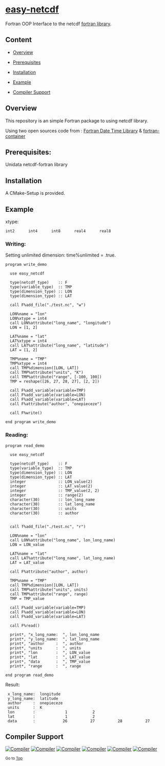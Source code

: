 <a name="top"></a>
# [easy-netcdf](https://github.com/onepieceze/easy-netcdf) 
Fortran OOP Interface to the netcdf [fortran library](https://github.com/Unidata/netcdf-fortran).

## Content

+ [Overview](#overview)

+ [Prerequisites](#Prerequisites)

+ [Installation](#installation)

+ [Example](#example)

+ [Compiler Support](#compiler-support)


## Overview
This repository is an simple Fortran package to using netcdf library.

Using two open sources code from : [Fortran Date Time Library](https://github.com/dongli/fortran-container.git) & [fortran-container](https://github.com/dongli/fortran-datetime.git)

## Prerequisites:
Unidata netcdf-fortran library

## Installation
A CMake-Setup is provided.

## Example
xtype:
```
int2      int4      int8      real4      real8
```
### Writing:
Setting unlimited dimension: time%unlimited = .true.
```Fortran
program write_demo

  use easy_netcdf

  type(netcdf_type)    :: F
  type(variable_type)  :: TMP
  type(dimension_type) :: LON
  type(dimension_type) :: LAT

  call F%add_file("./test.nc", "w")

  LON%name = "lon"
  LON%xtype = int4
  call LON%attribute("long_name", "longitude")
  LON = [1, 2]

  LAT%name = "lat"
  LAT%xtype = int4
  call LAT%attribute("long_name", "latitude")
  LAT = [1, 2]

  TMP%name = "TMP"
  TMP%xtype = int4
  call TMP%dimension([LON, LAT])
  call TMP%attribute("units", "K")
  call TMP%attribute("range", [-100, 100])
  TMP = reshape([26, 27, 28, 27], [2, 2])

  call F%add_variable(variable=TMP)
  call F%add_variable(variable=LON)
  call F%add_variable(variable=LAT)
  call F%attribute("author", "onepieceze")

  call F%write()

end program write_demo
```
### Reading:
```Fortran
program read_demo

  use easy_netcdf

  type(netcdf_type)    :: F
  type(variable_type)  :: TMP
  type(dimension_type) :: LON
  type(dimension_type) :: LAT
  integer              :: LON_value(2)
  integer              :: LAT_value(2)
  integer              :: TMP_value(2, 2)
  integer              :: range(2)
  character(30)        :: lon_long_name
  character(30)        :: lat_long_name
  character(30)        :: units
  character(30)        :: author


  call f%add_file("./test.nc", "r")

  LON%name = "lon"
  call LON%attribute("long_name", lon_long_name)
  LON = LON_value

  LAT%name = "lat"
  call LAT%attribute("long_name", lat_long_name)
  LAT = LAT_value

  call F%attribute("author", author)

  TMP%name = "TMP"
  call TMP%dimension([LON, LAT])
  call TMP%attribute("units", units)
  call TMP%attribute("range", range)
  TMP = TMP_value

  call F%add_variable(variable=TMP)
  call F%add_variable(variable=LON)
  call F%add_variable(variable=LAT)
  
  call F%read()

  print*, "x_long_name:  ", lon_long_name
  print*, "y_long_name:  ", lat_long_name
  print*, "author     :  ", author
  print*, "units      :  ", units
  print*, "lon        :  ", LON_value
  print*, "lat        :  ", LAT_value
  print*, "data       :  ", TMP_value
  print*, "range      :  ", range

end program read_demo
```
Result:
```
 x_long_name:  longitude                     
 y_long_name:  latitude                      
 author     :  onepieceze                    
 units      :  K                             
 lon        :             1           2
 lat        :             1           2
 data       :            26          27          28          27
```

## Compiler Support

[![Compiler](https://img.shields.io/badge/GNU-not%20tested-yellow.svg)]()
[![Compiler](https://img.shields.io/badge/PGI-not%20tested-yellow.svg)]()
[![Compiler](https://img.shields.io/badge/Intel-v15.0.2.187+-brightgreen.svg)]()
[![Compiler](https://img.shields.io/badge/IBM%20XL-not%20tested-yellow.svg)]()
[![Compiler](https://img.shields.io/badge/g95-not%20tested-yellow.svg)]()
[![Compiler](https://img.shields.io/badge/NAG-not%20tested-yellow.svg)]()

<sub>Go to [Top](#top)</sub>
